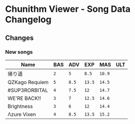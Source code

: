 # Chunithm Viewer - Song Data Changelog

## Changes

### New songs

Name|BAS|ADV|EXP|MAS|ULT
----|---|---|---|---|---
帰り道|`2`|`5`|`8.5`|`10.9`
QZKago Requiem|`5`|`8.5`|`13.5`|`14.5`
#SUP3RORBITAL|`4`|`7.5`|`12`|`14.7`
WE'RE BACK!!|`3`|`7`|`12.5`|`14.6`
Brightness|`3`|`6`|`12`|`14.4`
Λzure Vixen|`4`|`8.5`|`13.5`|`15.2`

